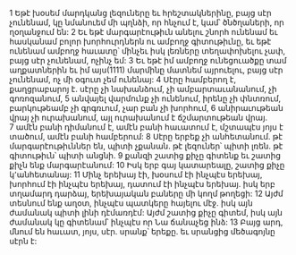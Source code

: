 1 Եթէ խօսեմ մարդկանց լեզուները եւ հրեշտակներինը, բայց սէր չունենամ, կը նմանուեմ մի պղնձի, որ հնչում է, կամ՝ ծնծղաների, որ ղօղանջում են: 2 Եւ եթէ մարգարէութիւն անելու շնորհ ունենամ եւ հասկանամ բոլոր խորհուրդներն ու ամբողջ գիտութիւնը, եւ եթէ ունենամ ամբողջ հաւատը՝ մինչեւ իսկ լեռները տեղափոխելու չափ, բայց սէր չունենամ, ոչինչ եմ: 3 Եւ եթէ իմ ամբողջ ունեցուածքը տամ աղքատներին եւ իմ այս(1111) մարմինը մատնեմ այրուելու, բայց սէր չունենամ, ոչ մի օգուտ չեմ ունենայ: 4 Սէրը համբերող է, քաղցրաբարոյ է. սէրը չի նախանձում, չի ամբարտաւանանում, չի գոռոզանում, 5 անվայել վարմունք չի ունենում, իրենը չի փնտռում, բարկութեամբ չի գրգռւում, չար բան չի խորհում, 6 անիրաւութեան վրայ չի ուրախանում, այլ ուրախանում է ճշմարտութեան վրայ. 7 ամէն բանի դիմանում է, ամէն բանի հաւատում է, մշտապէս յոյս է տածում, ամէն բանի համբերում: 8 Սէրը երբեք չի անհետանում. թէ մարգարէութիւններ են, պիտի չքանան. թէ լեզուներ՝ պիտի լռեն. թէ գիտութիւն՝ պիտի անցնի. 9 քանզի շատից քիչը գիտենք եւ շատից քիչն ենք մարգարէանում: 10 Իսկ երբ գայ կատարեալը, շատից քիչը կ՚անհետանայ:
11 Մինչ երեխայ էի, խօսում էի ինչպէս երեխայ, խորհում էի ինչպէս երեխայ, դատում էի ինչպէս երեխայ. իսկ երբ տղամարդ դարձայ, երեխայական բաները մի կողմ թողեցի: 12 Այժմ տեսնում ենք աղօտ, ինչպէս պատկերը հայելու մէջ. իսկ այն ժամանակ պիտի լինի դէմառդէմ: Այժմ շատից քիչը գիտեմ, իսկ այն ժամանակ կը գիտենամ՝ ինչպէս որ Նա ճանաչեց ինձ:
13 Բայց արդ, մնում են հաւատ, յոյս, սէր. սրանք՝ երեքը. եւ սրանցից մեծագոյնը սէրն է:
